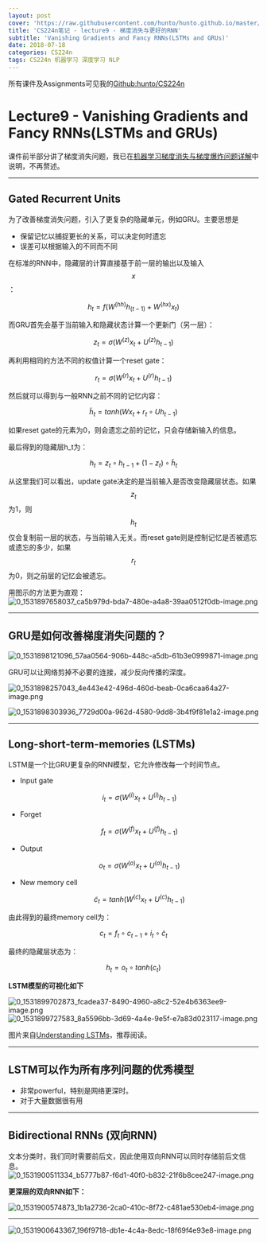```yaml
---
layout: post
cover: 'https://raw.githubusercontent.com/hunto/hunto.github.io/master/assets/img/CS224n/1531899704111-fcadea37-8490-4960-a8c2-52e4b6363ee9-image.png'
title: 'CS224n笔记 - lecture9 - 梯度消失与更好的RNN'
subtitle: 'Vanishing Gradients and Fancy RNNs(LSTMs and GRUs)'
date: 2018-07-18
categories: CS224n
tags: CS224n 机器学习 深度学习 NLP
---
```


所有课件及Assignments可见我的[Github:hunto/CS224n](https://github.com/hunto/CS224n)

# Lecture9 - Vanishing Gradients and Fancy RNNs(LSTMs and GRUs)
课件前半部分讲了梯度消失问题，我已在[机器学习梯度消失与梯度爆炸问题详解](https://hunto.github.io/%E6%9C%BA%E5%99%A8%E5%AD%A6%E4%B9%A0/2018/07/17/%E6%9C%BA%E5%99%A8%E5%AD%A6%E4%B9%A0%E4%B8%AD%E6%A2%AF%E5%BA%A6%E6%B6%88%E5%A4%B1%E4%B8%8E%E6%A2%AF%E5%BA%A6%E7%88%86%E7%82%B8%E9%97%AE%E9%A2%98%E8%AF%A6%E8%A7%A3.html)中说明，不再赘述。

---

## Gated Recurrent Units
为了改善梯度消失问题，引入了更复杂的隐藏单元，例如GRU。主要思想是
* 保留记忆以捕捉更长的关系，可以决定何时遗忘
* 误差可以根据输入的不同而不同

在标准的RNN中，隐藏层的计算直接基于前一层的输出以及输入$$x$$：

$$h_t=f(W^{(hh)}h_{(t-1)}+W^{(hx)}x_t)$$

而GRU首先会基于当前输入和隐藏状态计算一个更新门（另一层）：

$$z_t=\sigma (W^{(z)}x_t+U^{(z)}h_{t-1})$$

再利用相同的方法不同的权值计算一个reset gate：

$$r_t=\sigma (W^{(r)}x_t+U^{(r)}h_{t-1})$$

然后就可以得到与一般RNN之前不同的记忆内容：

$$\tilde h_t = tanh(Wx_t + r_t\circ Uh_{t-1})$$

如果reset gate的元素为0，则会遗忘之前的记忆，只会存储新输入的信息。

最后得到的隐藏层h_t为：

$$h_t = z_t \circ h_{t-1} + (1-z_t)\circ \tilde h_t$$

从这里我们可以看出，update gate决定的是当前输入是否改变隐藏层状态。如果$$z_t$$为1，则$$h_t$$仅会复制前一层的状态，与当前输入无关。而reset gate则是控制记忆是否被遗忘或遗忘的多少，如果$$r_t$$为0，则之前层的记忆会被遗忘。

用图示的方法更为直观：
![0_1531897658037_ca5b979d-bda7-480e-a4a8-39aa0512f0db-image.png](https://raw.githubusercontent.com/hunto/hunto.github.io/master/assets/img/CS224n/1531897662571-ca5b979d-bda7-480e-a4a8-39aa0512f0db-image.png)

---

## GRU是如何改善梯度消失问题的？
![0_1531898121096_57aa0564-906b-448c-a5db-61b3e0999871-image.png](https://raw.githubusercontent.com/hunto/hunto.github.io/master/assets/img/CS224n/1531898121560-57aa0564-906b-448c-a5db-61b3e0999871-image.png) 

GRU可以让网络剪掉不必要的连接，减少反向传播的深度。

![0_1531898257043_4e443e42-496d-460d-beab-0ca6caa64a27-image.png](https://raw.githubusercontent.com/hunto/hunto.github.io/master/assets/img/CS224n/1531898258203-4e443e42-496d-460d-beab-0ca6caa64a27-image.png) 

![0_1531898303936_7729d00a-962d-4580-9dd8-3b4f9f81e1a2-image.png](https://raw.githubusercontent.com/hunto/hunto.github.io/master/assets/img/CS224n/1531898305069-7729d00a-962d-4580-9dd8-3b4f9f81e1a2-image.png) 


---

## Long-short-term-memories (LSTMs)
LSTM是一个比GRU更复杂的RNN模型，它允许修改每一个时间节点。
* Input gate

    $$i_t = \sigma (W^{(i)}x_t+U^{(i)}h_{t-1})$$

* Forget

    $$f_t=\sigma(W^{(f)}x_t+U^{(f)}h_{t-1})$$

* Output

    $$o_t = \sigma (W^{(o)}x_t+U^{(o)}h_{t-1})$$

* New memory cell

    $$\tilde c_t = tanh(W^{(c)}x_t+U^{(c)}h_{t-1})$$

由此得到的最终memory cell为：

$$c_t = f_t \circ c_{t-1} + i_t \circ \tilde c_t$$

最终的隐藏层状态为：

$$h_t = o_t \circ tanh(c_t)$$


**LSTM模型的可视化如下**

![0_1531899702873_fcadea37-8490-4960-a8c2-52e4b6363ee9-image.png](https://raw.githubusercontent.com/hunto/hunto.github.io/master/assets/img/CS224n/1531899704111-fcadea37-8490-4960-a8c2-52e4b6363ee9-image.png) 
![0_1531899727583_8a5596bb-3d69-4a4e-9e5f-e7a83d023117-image.png](https://raw.githubusercontent.com/hunto/hunto.github.io/master/assets/img/CS224n/1531899727954-8a5596bb-3d69-4a4e-9e5f-e7a83d023117-image.png) 

图片来自[Understanding LSTMs](http://colah.github.io/posts/2015-08-Understanding-LSTMs/)，推荐阅读。

---

## LSTM可以作为所有序列问题的优秀模型
* 非常powerful，特别是网络更深时。
* 对于大量数据很有用

---

## Bidirectional RNNs (双向RNN)
文本分类时，我们同时需要前后文，因此使用双向RNN可以同时存储前后文信息。
![0_1531900511334_b5777b87-f6d1-40f0-b832-21f6b8cee247-image.png](https://raw.githubusercontent.com/hunto/hunto.github.io/master/assets/img/CS224n/1531900513190-b5777b87-f6d1-40f0-b832-21f6b8cee247-image.png) 

**更深层的双向RNN如下：**

![0_1531900574873_1b1a2736-2ca0-410c-8f72-c481ae530eb4-image.png](https://raw.githubusercontent.com/hunto/hunto.github.io/master/assets/img/CS224n/1531900585828-1b1a2736-2ca0-410c-8f72-c481ae530eb4-image.png) 

---

![0_1531900643367_196f9718-db1e-4c4a-8edc-18f69f4e93e8-image.png](https://raw.githubusercontent.com/hunto/hunto.github.io/master/assets/img/CS224n/1531900646983-196f9718-db1e-4c4a-8edc-18f69f4e93e8-image.png) 
